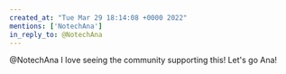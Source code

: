 ```yaml
---
created_at: "Tue Mar 29 18:14:08 +0000 2022"
mentions: ['NotechAna']
in_reply_to: @NotechAna
---
```


@NotechAna I love seeing the community supporting this! Let's go Ana!